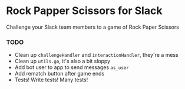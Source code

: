 # Rock Papper Scissors for Slack

Challenge your Slack team members to a game of Rock Paper Scissors

### TODO
  - Clean up `challengeHandler` and `interactionHandler`, they're a mess
  - Clean up `utils.go`, it's also a bit sloppy
  - Add bot user to app to send messages `as_user`
  - Add rematch button after game ends
  - Tests! Write tests! Many tests!